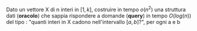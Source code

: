 Dato un vettore X di n interi in $[1,k]$, costruire in tempo $o(n^2)$ una struttura dati (**oracolo**) che sappia rispondere a domande (**query**) in tempo $O(log(n))$ del tipo : "quanti interi in X cadono nell'intervallo $[a,b]$?", per ogni a e b